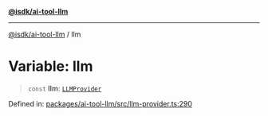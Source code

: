 [**@isdk/ai-tool-llm**](../README.md)

***

[@isdk/ai-tool-llm](../globals.md) / llm

# Variable: llm

> `const` **llm**: [`LLMProvider`](../classes/LLMProvider.md)

Defined in: [packages/ai-tool-llm/src/llm-provider.ts:290](https://github.com/isdk/ai-tool-llm.js/blob/780a1d1c86b3c56efc274a930a7b482fc2c1a2a1/src/llm-provider.ts#L290)
